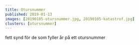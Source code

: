 ```yaml
---
title: Otursnummer
published: 2019-01-13
images: [20190105-otursnummer.jpg, 20190105-katastrof.jpg]
clusters: [otursnummer]
---
```


fett synd för de som fyller år på ett otursnummer
